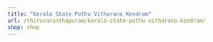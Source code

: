 ```yaml
---
title: "Kerala State Pothu Vitharana Kendram"
url: /thiruvananthapuram/kerala-state-pothu-vitharana-kendram/
shop: shop
---
```

